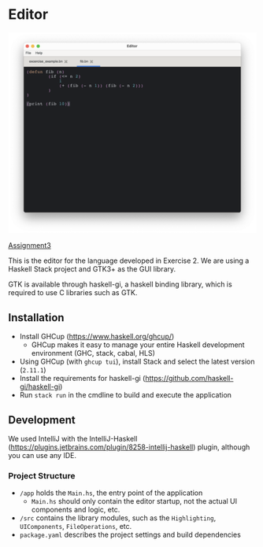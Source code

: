# Editor

![Screenshot](screenshot.png)

[Assignment3](https://tuwel.tuwien.ac.at/pluginfile.php/3542105/mod_folder/content/0/aufgabe3.pdf)

This is the editor for the language developed in Exercise 2. We are using a Haskell Stack project and GTK3+ as the GUI library. 

GTK is available through haskell-gi, a haskell binding library, which is required to use C libraries such as GTK.


## Installation

- Install GHCup (https://www.haskell.org/ghcup/) 
  - GHCup makes it easy to manage your entire Haskell development environment (GHC, stack, cabal, HLS)
- Using GHCup (with `ghcup tui`), install Stack and select the latest version (`2.11.1`)
- Install the requirements for haskell-gi (https://github.com/haskell-gi/haskell-gi)
- Run `stack run` in the cmdline to build and execute the application


## Development

We used IntelliJ with the IntelliJ-Haskell (https://plugins.jetbrains.com/plugin/8258-intellij-haskell) plugin, although you can use any IDE.

### Project Structure

- `/app` holds the `Main.hs`, the entry point of the application
  - `Main.hs` should only contain the editor startup, not the actual UI components and logic, etc.
- `/src` contains the library modules, such as the `Highlighting`, `UIComponents`, `FileOperations`, etc.
- `package.yaml` describes the project settings and build dependencies

